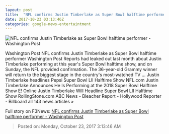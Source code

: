 ```yaml
---
layout: post
title:  "NFL confirms Justin Timberlake as Super Bowl halftime performer - Washington Post"
date: 2017-10-23 03:13:46Z
categories: google-news-entertaintment
---
```


![NFL confirms Justin Timberlake as Super Bowl halftime performer - Washington Post](https://img.washingtonpost.com/rf/image_1484w/2010-2019/Wires/Images/2017-09-23/AP/ge_Music_and_Cultural_Festival_-_Day_1_13850-e0c64.jpg?t=20170517)

Washington Post NFL confirms Justin Timberlake as Super Bowl halftime performer Washington Post Reports had leaked out last month about Justin Timberlake performing at this year's Super Bowl halftime show, and on Sunday, the NFL provided confirmation. The 36-year-old Grammy winner will return to the biggest stage in the country's most-watched TV ... Justin Timberlake headlines Pepsi Super Bowl LII Halftime Show NFL.com Justin Timberlake Announces He Is Performing at the 2018 Super Bowl Halftime Show E! Online Justin Timberlake Will Headline Super Bowl LII Halftime Show RollingStone.com ABC News - Bleacher Report - Hollywood Reporter - Billboard all 143 news articles »


Full story on F3News: [NFL confirms Justin Timberlake as Super Bowl halftime performer - Washington Post](http://www.f3nws.com/n/AyFrFF)

> Posted on: Monday, October 23, 2017 3:13:46 AM
